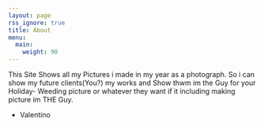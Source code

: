 ```yaml
---
layout: page
rss_ignore: true
title: About
menu:
  main:
    weight: 90
---
```


This Site Shows all my Pictures i made in my year as a photograph.
So i can show my future clients(You?) my works and Show thwm im the Guy for your Holiday- Weeding picture or whatever
they want if it including making picture im THE Guy.
- Valentino 